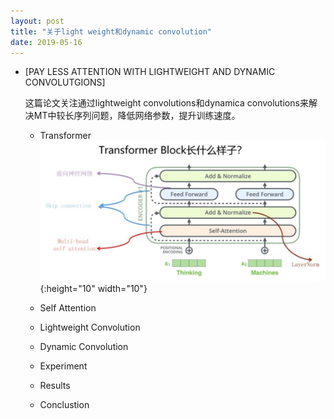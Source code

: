 ```yaml
---
layout: post
title: "关于light weight和dynamic convolution"
date: 2019-05-16
---
```

* [PAY LESS ATTENTION WITH LIGHTWEIGHT AND DYNAMIC CONVOLUTGIONS]

    这篇论文关注通过lightweight convolutions和dynamica convolutions来解决MT中较长序列问题，降低网络参数，提升训练速度。


    * Transformer
![Transformer](https://github.com/yingzgigi/yingzgigi.github.io/blob/master/_posts/postsimage/transformer.png){:height="10" width="10"}
    * Self Attention

    * Lightweight Convolution

    * Dynamic Convolution
  
    * Experiment

    * Results

    * Conclustion



